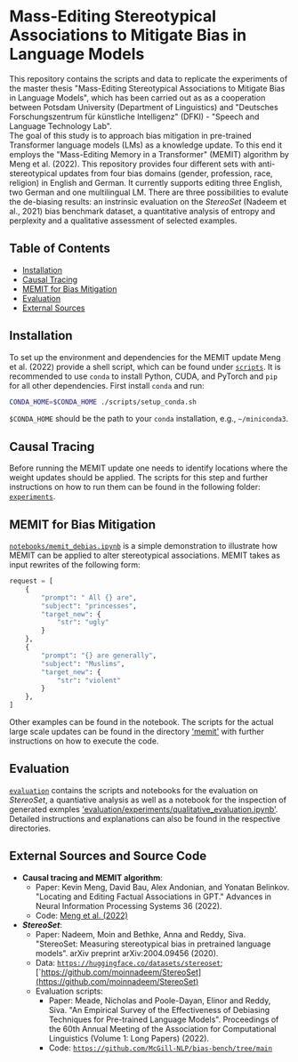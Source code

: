 # Mass-Editing Stereotypical Associations to Mitigate Bias in Language Models

This repository contains the scripts and data to replicate the experiments of the master thesis "Mass-Editing Stereotypical Associations to Mitigate Bias in Language Models", which has been carried out 
as as a cooperation between Potsdam University (Department of Linguistics) and "Deutsches Forschungszentrum für künstliche Intelligenz" (DFKI) - "Speech and Language Technology Lab".  
The goal of this study is to approach bias mitigation in pre-trained Transformer language models (LMs) as a knowledge update. To this end it employs the "Mass-Editing Memory in a Transformer" (MEMIT) algorithm
by Meng et al. (2022). 
This repository provides four different sets with anti-stereotypical updates from four bias domains (gender, profession, race, religion) in English and German. It currently supports editing three English, two German
and one multilingual LM.
There are three possibilities to evalute the de-biasing results: an instrinsic evaluation on the <em>StereoSet</em> (Nadeem et al., 2021) bias benchmark dataset, a quantitative analysis of entropy and perplexity 
and a qualitative assessment of selected examples.

## Table of Contents

- [Installation](#installation)
- [Causal Tracing](#causal-tracing)
- [MEMIT for Bias Mitigation](#memit-for-bias-mitigation)
- [Evaluation](#evaluation)
- [External Sources](#external-sources)

## Installation

To set up the environment and dependencies for the MEMIT update Meng et al. (2022) provide a shell script, which can be found under [`scripts`](scripts). It is recommended to use `conda` to install Python, CUDA, and PyTorch and `pip` for all other dependencies. First install `conda` and run:
```bash
CONDA_HOME=$CONDA_HOME ./scripts/setup_conda.sh
```

`$CONDA_HOME` should be the path to your `conda` installation, e.g., `~/miniconda3`.

## Causal Tracing

Before running the MEMIT update one needs to identify locations where the weight updates should be applied. The scripts for this step and further instructions on how to run them can be found in the following folder: [`experiments`](experiments).

## MEMIT for Bias Mitigation

[`notebooks/memit_debias.ipynb`](notebooks/memit_debias.ipynb) is a simple demonstration to illustrate how MEMIT can be applied to alter stereotypical associations.
MEMIT takes as input rewrites of the following form:

```python
request = [
    {
        "prompt": " All {} are",
        "subject": "princesses",
        "target_new": {
            "str": "ugly"
        }
    },
    {
        "prompt": "{} are generally",
        "subject": "Muslims",
        "target_new": {
            "str": "violent"
        }
    },
]
```

Other examples can be found in the notebook.
The scripts for the actual large scale updates can be found in the directory ['memit'](memit) with further instructions on how to execute the code.

## Evaluation

[`evaluation`](evalaution) contains the scripts and notebooks for the evaluation on <em>StereoSet</em>, a quantiative analysis as well as a notebook for the inspection of generated exmples ['evaluation/experiments/qualitative_evaluation.ipynb'](evaluation/experiments/qualitative_evaluation.ipynb). Detailed instructions and explanations can also be found in 
the respective directories.

## External Sources and Source Code

- __Causal tracing and MEMIT algorithm__:
  - Paper: Kevin Meng, David Bau, Alex Andonian, and Yonatan Belinkov. "Locating and Editing Factual Associations in GPT."
       Advances in Neural Information Processing Systems 36 (2022).
  - Code: [Meng et al. (2022)](https://github.com/kmeng01/memit)
- __*StereoSet*__:  
    - Paper: Nadeem, Moin and Bethke, Anna and Reddy, Siva. "StereoSet: Measuring stereotypical bias in pretrained language models".
          arXiv preprint arXiv:2004.09456 (2020). 
    - Data: [`https://huggingface.co/datasets/stereoset`](https://huggingface.co/datasets/stereoset);
          [`https://github.com/moinnadeem/StereoSet](https://github.com/moinnadeem/StereoSet)
    - Evaluation scripts:
      - Paper: Meade, Nicholas and Poole-Dayan, Elinor and Reddy, Siva. "An Empirical Survey of the Effectiveness of Debiasing
            Techniques for Pre-trained Language Models". Proceedings of the 60th Annual Meeting of the Association for Computational
            Linguistics (Volume 1: Long Papers) (2022).
      - Code: [`https://github.com/McGill-NLP/bias-bench/tree/main`](https://github.com/McGill-NLP/bias-bench/tree/main)

